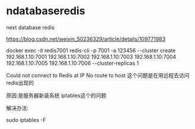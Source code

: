 # ndatabaseredis
next database redis

https://blog.csdn.net/weixin_50236329/article/details/109771983

docker exec -it redis7001 redis-cli -p 7001 -a 123456 --cluster create 192.168.1.10:7001 192.168.1.10:7002 192.168.1.10:7003 192.168.1.10:7004 192.168.1.10:7005 192.168.1.10:7006 --cluster-replicas 1


Could not connect to Redis at IP No route to host
这个问题是在用远程去访问redis出现的

原因:是服务器新装系统  iptables这个的问题

解决办法:

sudo iptables -F
